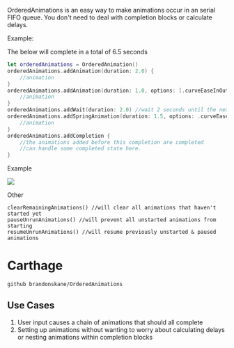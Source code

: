 OrderedAnimations is an easy way to make animations occur in an serial FIFO queue. You don't need to deal with completion blocks or calculate delays. 

Example:

The below will complete in a total of 6.5 seconds

```swift
let orderedAnimations = OrderedAnimation()
orderedAnimations.addAnimation(duration: 2.0) { 
    //animation
}
orderedAnimations.addAnimation(duration: 1.0, options: [.curveEaseInOut, .allowUserInteraction]) { 
    //animation
}
orderedAnimations.addWait(duration: 2.0) //wait 2 seconds until the next one starts
orderedAnimations.addSpringAnimation(duration: 1.5, options: .curveEaseInOut, damping: 0.9, springVelocity: 0.3) { 
    //animation
}
orderedAnimations.addCompletion {
    //the animations added before this completion are completed
    //can handle some completed state here.
}
```

Example

![](http://i.imgur.com/z7RgZjV.gif)

Other

```sw
clearRemainingAnimations() //will clear all animations that haven't started yet
pauseUnrunAnimations() //will prevent all unstarted animations from starting
resumeUnrunAnimations() //will resume previously unstarted & paused animations
```



# Carthage

`github brandonskane/OrderedAnimations`

## Use Cases

1. User input causes a chain of animations that should all complete
2. Setting up animations without wanting to worry about calculating delays or nesting animations within completion blocks